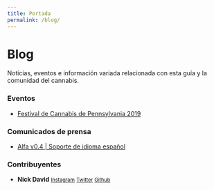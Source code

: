 ```yaml
---
title: Portada
permalink: /blog/
---
```


# Blog

Noticias, eventos e información variada relacionada con esta guía y la comunidad del cannabis.


### Eventos
- [Festival de Cannabis de Pennsylvania 2019](/blog/2018/12/10/pennsylvania-cannabis-festival/)

### Comunicados de prensa
- [Alfa v0.4 | Soporte de idioma español](/es/blog/2018/12/16/alpha-v0.4/)

### Contribuyentes

- **Nick David** 
<i class="fas fa-grip-lines-vertical"></i> 
[<i class="fab fa-instagram"></i> <small>Instagram</small>](https://www.instagram.com/holistnick/)
<i class="fas fa-grip-lines-vertical"></i> 
[<i class="fab fa-twitter"></i> <small>Twitter</small>](https://twitter.com/holistnick)
<i class="fas fa-grip-lines-vertical"></i> 
[<i class="fab fa-github"></i> <small>Github</small>](https://github.com/ndkline)



